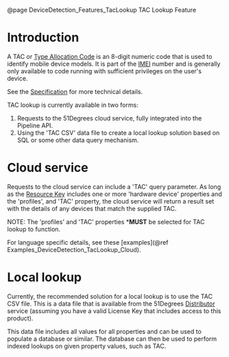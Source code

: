 @page DeviceDetection_Features_TacLookup TAC Lookup Feature

# Introduction

A TAC or [Type Allocation Code](https://en.wikipedia.org/wiki/Type_Allocation_Code) is an 8-digit numeric code that is used to identify mobile device models.
It is part of the [IMEI](https://en.wikipedia.org/wiki/International_Mobile_Equipment_Identity) 
number and is generally only available to code running with sufficient privileges on the 
user's device.

See the
[Specification](https://github.com/51Degrees/specifications/blob/main/device-detection-specification/pipeline-elements/hardware-profile-lookup-cloud.md#)
for more technical details.

TAC lookup is currently available in two forms:
1. Requests to the 51Degrees cloud service, fully integrated into the Pipeline API.
2. Using the 'TAC CSV' data file to create a local lookup solution based on SQL or some 
other data query mechanism.

# Cloud service

Requests to the cloud service can include a 'TAC' query parameter. As long as the [Resource Key](@term{ResourceKey}) 
includes one or more 'hardware device' properties and the 'profiles', and 'TAC' property, the cloud service will
return a result set with the details of any devices that match the supplied TAC.

NOTE: The 'profiles' and 'TAC' properties ***MUST** be selected for TAC lookup to function.

For language specific details, see these [examples](@ref Examples_DeviceDetection_TacLookup_Cloud). 

# Local lookup

Currently, the recommended solution for a local lookup is to use the TAC CSV file.
This is a data file that is available from the 51Degrees [Distributor](@term{Distributor}) service (assuming you 
have a valid License Key that includes access to this product). 

This data file includes all values for all properties and can be used to populate a database or 
similar. The database can then be used to perform indexed lookups on given property values, 
such as TAC.
